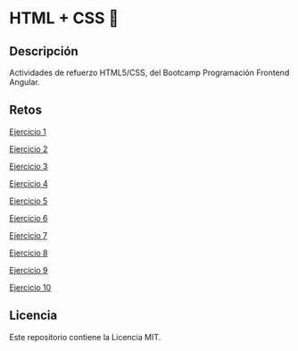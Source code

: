 # HTML + CSS 💫

## Descripción

Actividades de refuerzo HTML5/CSS, del Bootcamp Programación Frontend Angular.

## Retos

[Ejercicio 1](https://carlesnacher.github.io/cnv-se02-html-css-03112022/Ex1/)

[Ejercicio 2](https://carlesnacher.github.io/cnv-se02-html-css-03112022/Ex2/)

[Ejercicio 3](https://carlesnacher.github.io/cnv-se02-html-css-03112022/Ex3/)

[Ejercicio 4](https://carlesnacher.github.io/cnv-se02-html-css-03112022/Ex4/)

[Ejercicio 5](https://carlesnacher.github.io/cnv-se02-html-css-03112022/Ex5/)

[Ejercicio 6](https://carlesnacher.github.io/cnv-se02-html-css-03112022/parquenatural/)

[Ejercicio 7](https://carlesnacher.github.io/cnv-se02-html-css-03112022/Ex7/)

[Ejercicio 8](https://carlesnacher.github.io/cnv-se02-html-css-03112022/Ex8/)

[Ejercicio 9](https://carlesnacher.github.io/cnv-se02-html-css-03112022/Ex9/)

[Ejercicio 10](https://carlesnacher.github.io/cnv-se02-html-css-03112022/Ex10/)


## Licencia

Este repositorio contiene la Licencia MIT.
